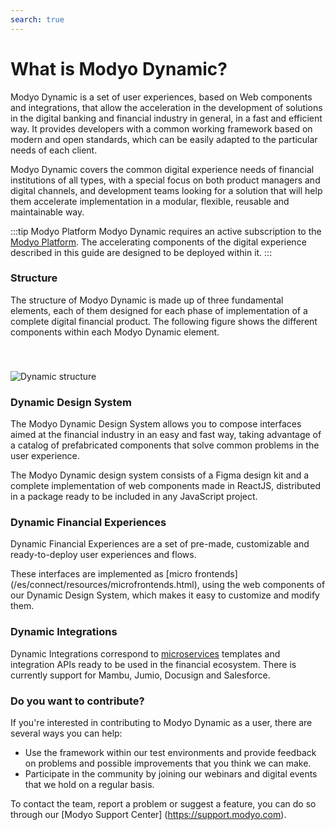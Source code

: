 ```yaml
---
search: true
---
```


# What is Modyo Dynamic?

Modyo Dynamic is a set of user experiences, based on Web components and integrations, that allow the acceleration in the development of solutions in the digital banking and financial industry in general, in a fast and efficient way. It provides developers with a common working framework based on modern and open standards, which can be easily adapted to the particular needs of each client.

Modyo Dynamic covers the common digital experience needs of financial institutions of all types, with a special focus on both product managers and digital channels, and development teams looking for a solution that will help them accelerate implementation in a modular, flexible, reusable and maintainable way.

:::tip Modyo Platform
Modyo Dynamic requires an active subscription to the [Modyo Platform](/en/platform). The accelerating components of the digital experience described in this guide are designed to be deployed within it.
:::

### Structure

The structure of Modyo Dynamic is made up of three fundamental elements, each of them designed for each phase of implementation of a complete digital financial product. The following figure shows the different components within each Modyo Dynamic element.

<img src="/assets/img/dynamic/dynamic_components.png" alt="Dynamic structure" style="margin-top: 40px; max-width: 700px;" />

### Dynamic Design System

The Modyo Dynamic Design System allows you to compose interfaces aimed at the financial industry in an easy and fast way, taking advantage of a catalog of prefabricated components that solve common problems in the user experience.

The Modyo Dynamic design system consists of a Figma design kit and a complete implementation of web components made in ReactJS, distributed in a package ready to be included in any JavaScript project.

### Dynamic Financial Experiences

Dynamic Financial Experiences are a set of pre-made, customizable and ready-to-deploy user experiences and flows.

These interfaces are implemented as [micro frontends] (/es/connect/resources/microfrontends.html), using the web components of our Dynamic Design System, which makes it easy to customize and modify them.

### Dynamic Integrations

Dynamic Integrations correspond to [microservices](/en/connect/resources/microservices.html) templates and integration APIs ready to be used in the financial ecosystem. There is currently support for Mambu, Jumio, Docusign and Salesforce. 

### Do you want to contribute?

If you're interested in contributing to Modyo Dynamic as a user, there are several ways you can help:
- Use the framework within our test environments and provide feedback on problems and possible improvements that you think we can make.
- Participate in the community by joining our webinars and digital events that we hold on a regular basis.

To contact the team, report a problem or suggest a feature, you can do so through our [Modyo Support Center] (https://support.modyo.com).
